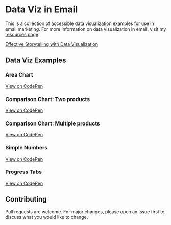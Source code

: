 # Data Viz in Email
This is a collection of accessible data visualization examples for use in email marketing. For more information on data visualization in email, visit my [resources page](https://heidiolsen.com/ll19).

[Effective Storytelling with Data Visualization](social-image.png)

## Data Viz Examples

### Area Chart
[View on CodePen](https://codepen.io/SwissWebMiss/pen/rNNazJM)

### Comparison Chart: Two products
[View on CodePen](https://codepen.io/SwissWebMiss/pen/bGGNRjM)

### Comparison Chart: Multiple products
[View on CodePen](https://codepen.io/SwissWebMiss/pen/YzKmbWX)

### Simple Numbers 
[View on CodePen](https://codepen.io/SwissWebMiss/pen/QWLeJVL)

### Progress Tabs
[View on CodePen](https://codepen.io/SwissWebMiss/pen/LYYELqR)

## Contributing
Pull requests are welcome. For major changes, please open an issue first to discuss what you would like to change.